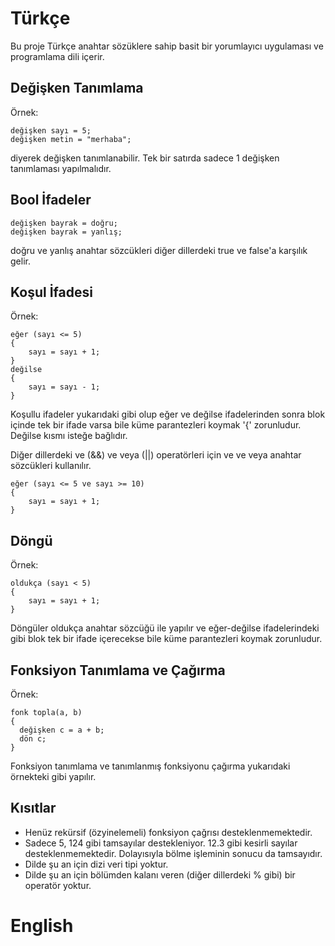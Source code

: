 # Türkçe

Bu proje Türkçe anahtar sözüklere sahip basit bir yorumlayıcı uygulaması ve programlama dili içerir.

## Değişken Tanımlama
Örnek:
```
değişken sayı = 5;
değişken metin = "merhaba";
```
diyerek değişken tanımlanabilir. Tek bir satırda sadece 1 değişken tanımlaması yapılmalıdır.

## Bool İfadeler
```
değişken bayrak = doğru;
değişken bayrak = yanlış;
```
doğru ve yanlış anahtar sözcükleri diğer dillerdeki true ve false'a karşılık gelir.

## Koşul İfadesi
Örnek:
```
eğer (sayı <= 5)
{
    sayı = sayı + 1;
}
değilse
{
    sayı = sayı - 1;
}
```
Koşullu ifadeler yukarıdaki gibi olup eğer ve değilse ifadelerinden sonra blok içinde tek bir ifade varsa bile küme parantezleri koymak '{' zorunludur. Değilse kısmı isteğe bağlıdır.

Diğer dillerdeki ve (&&) ve veya (||) operatörleri için ve ve veya anahtar sözcükleri kullanılır.

```
eğer (sayı <= 5 ve sayı >= 10)
{
    sayı = sayı + 1;
}
```


## Döngü
Örnek:
```
oldukça (sayı < 5)
{
    sayı = sayı + 1;
}
```
Döngüler oldukça anahtar sözcüğü ile yapılır ve eğer-değilse ifadelerindeki gibi blok tek bir ifade içerecekse bile küme parantezleri koymak zorunludur.

## Fonksiyon Tanımlama ve Çağırma
Örnek:
```
fonk topla(a, b)
{
  değişken c = a + b;
  dön c;
}
```
Fonksiyon tanımlama ve tanımlanmış fonksiyonu çağırma yukarıdaki örnekteki gibi yapılır.

## Kısıtlar
* Henüz rekürsif (özyinelemeli) fonksiyon çağrısı desteklenmemektedir.
* Sadece 5, 124 gibi tamsayılar destekleniyor. 12.3 gibi kesirli sayılar desteklenmemektedir. Dolayısıyla bölme işleminin sonucu da tamsayıdır.
* Dilde şu an için dizi veri tipi yoktur.
* Dilde şu an için bölümden kalanı veren (diğer dillerdeki % gibi) bir operatör yoktur.

# English
